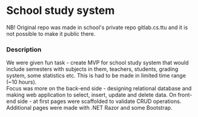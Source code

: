 
# School study system

NB! Original repo was made in school's private repo gitlab.cs.ttu and it is not possible to make it public there.

### Description
We were given fun task - create MVP for school study system that would include semesters with subjects in them, teachers, students, grading system, some statistics etc. This is had to be made in limited time range (~10 hours). \
Focus was more on the back-end side - designing relational database and making web application to select, insert, update and delete data. On front-end side - at first pages were scaffolded to validate CRUD operations. Additional pages were made with .NET Razor and some Bootstrap.

